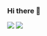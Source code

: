 ### Hi there 👋
![](https://komarev.com/ghpvc/?username=Kavya-Suresh&color=orange&style=flat-square&label=Profile+Views)
![](https://komarev.com/ghpvc/?username=Kavya-Suresh)
<!--
**Kavya-Suresh/Kavya-Suresh** is a ✨ _special_ ✨ repository because its `README.md` (this file) appears on your GitHub profile.

Here are some ideas to get you started:

- 🔭 I’m currently working on ...
- 🌱 I’m currently learning ...
- 👯 I’m looking to collaborate on ...
- 🤔 I’m looking for help with ...
- 💬 Ask me about ...
- 📫 How to reach me: ...
- 😄 Pronouns: ...
- ⚡ Fun fact: ...
-->
